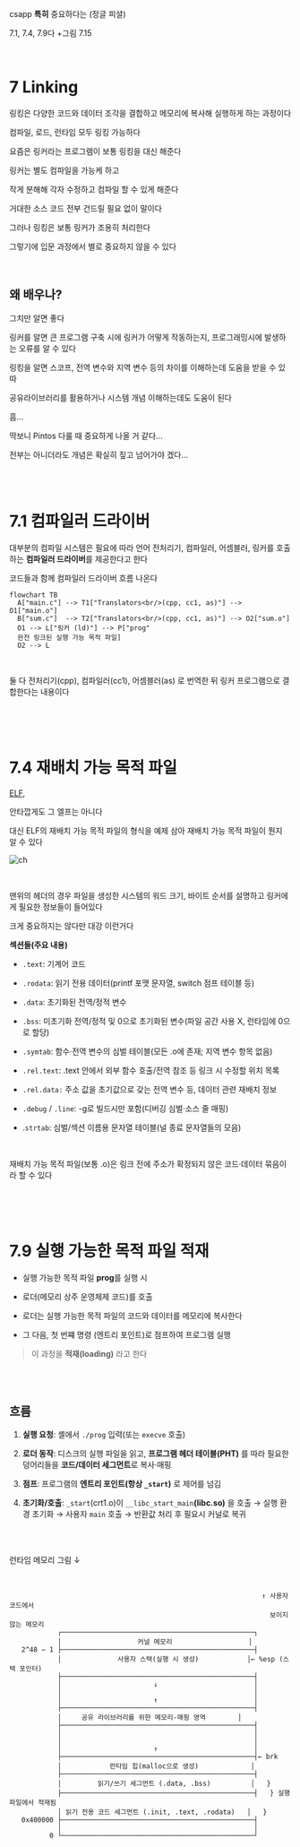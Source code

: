 csapp **특히** 중요하다는 (정글 피셜)

7.1, 7.4, 7.9다 +그림 7.15

<br>

# 7 Linking

링킹은 다양한 코드와 데이터 조각을 결합하고 메모리에 복사해 실행하게 하는 과정이다

컴파일, 로드, 런타임 모두 링킹 가능하다

요즘은 링커라는 프로그램이 보통 링킹을 대신 해준다

링커는 별도 컴파일을 가능케 하고

작게 분해해 각자 수정하고 컴파일 할 수 있게 해준다

거대한 소스 코드 전부 건드릴 필요 없이 말이다

그러나 링킹은 보통 링커가 조용히 처리한다

그렇기에 입문 과정에서 별로 중요하지 않을 수 있다

<br>

## 왜 배우나?

그치만 알면 좋다

링커를 알면 큰 프로그램 구축 시에 링커가 어떻게 작동하는지, 프로그래밍시에 발생하는 오류를 알 수 있다

링킹을 알면 스코프, 전역 변수와 지역 변수 등의 차이를 이해하는데 도움을 받을 수 있따

공유라이브러리를 활용하거나 시스템 개념 이해하는데도 도움이 된다

흠...

딱보니 Pintos 다룰 때 중요하게 나올 거 같다...

전부는 아니더라도 개념은 확실히 짚고 넘어가야 겠다...

<br><br>


# 7.1 컴파일러 드라이버

대부분의 컴파일 시스템은 필요에 따라 언어 전처리기, 컴파일러, 어셈블러, 링커를 호출하는
**컴파일러 드라이버**를 제공한다고 한다

코드들과 함께 컴파일러 드라이버 흐름 나온다

```mermaid
flowchart TB
  A["main.c"] --> T1["Translators<br/>(cpp, cc1, as)"] --> O1["main.o"]
  B["sum.c"]  --> T2["Translators<br/>(cpp, cc1, as)"] --> O2["sum.o"]
  O1 --> L["링커 (ld)"] --> P["prog" 
  완전 링크된 실행 가능 목적 파일]
  O2 --> L
```

<br>

둘 다 전처리기(cpp), 컴파일러(cc1), 어셈블러(as) 로 번역한 뒤 링커 프로그램으로 결합한다는 내용이다

<br><br><br>

# 7.4 재배치 가능 목적 파일

[ELF](),

안타깝게도 그 엘프는 아니다

대신 ELF의 재배치 가능 목적 파일의 형식을 예제 삼아 재배치 가능 목적 파일이 뭔지 알 수 있다

![ch](https://i.postimg.cc/c18y03MW/2025-08-14-234726.png)

<br>

맨위의 헤더의 경우 파일을 생성한 시스템의 워드 크기, 바이트 순서를 설명하고 링커에게 필요한 정보들이 들어있다

크게 중요하지는 않다만 대강 이런거다

**섹션들(주요 내용)**

- `.text`: 기계어 코드

- `.rodata`: 읽기 전용 데이터(printf 포맷 문자열, switch 점프 테이블 등)

- `.data`: 초기화된 전역/정적 변수

- `.bss`: 미초기화 전역/정적 및 0으로 초기화된 변수(파일 공간 사용 X, 런타임에 0으로 할당)

- `.symtab`: 함수·전역 변수의 심벌 테이블(모든 .o에 존재; 지역 변수 항목 없음)

- `.rel.text`: .text 안에서 외부 함수 호출/전역 참조 등 링크 시 수정할 위치 목록

- `.rel.data:` 주소 값을 초기값으로 갖는 전역 변수 등, 데이터 관련 재배치 정보

- `.debug` / `.line`: -g로 빌드시만 포함(디버깅 심벌·소스 줄 매핑)

- .`strtab`: 심벌/섹션 이름용 문자열 테이블(널 종료 문자열들의 모음)

<br>

재배치 가능 목적 파일(보통 .o)은 링크 전에 주소가 확정되지 않은 코드·데이터 묶음이라 할 수 있다

<br><br><br>

# 7.9 실행 가능한 목적 파일 적재

- 실행 가능한 목적 파일 **prog**를 실행 시

- 로더(메모리 상주 운영체제 코드)를 호출

- 로더는 실행 가능한 목적 파일의 코드와 데이터를 메모리에 복사한다

- 그 다음, 첫 번쨰 명령 (엔트리 포인트)로 점프하여 프로그램 실행

> 이 과정을 **적재(loading)** 라고 한다

<br><br>

## 흐름

1. **실행 요청**: 셸에서 `./prog` 입력(또는 `execve` 호출)

2. **로더 동작**: 디스크의 실행 파일을 읽고, **프로그램 헤더 테이블(PHT)** 를 따라 필요한 덩어리들을 **코드/데이터 세그먼트**로 복사·매핑

3. **점프**: 프로그램의 **엔트리 포인트(항상 `_start`)** 로 제어를 넘김

4. **초기화/호출**: `_start`(crt1.o)이 `__libc_start_main`**(libc.so)** 을 호출 → 실행 환경 초기화 → 사용자 `main` 호출 → 반환값 처리 후 필요시 커널로 복귀

<br>
<br>

런타임 메모리 그림  ↓

<br>


```pgsql
                                                               ↑ 사용자 코드에서
                                                                 보이지 않는 메모리
            ┌────────────────────────────────────────────────┐  
            │                   커널 메모리                   │  
   2^48 − 1 ├────────────────────────────────────────────────┤  
            │              사용자 스택(실행 시 생성)            │← %esp (스택 포인터)
            ├────────────────────────────────────────────────┤
            │                       ↓                        │
            │                                                │
            │                       ↑                        │
            ├────────────────────────────────────────────────┤
            │     공유 라이브러리를 위한 메모리-매핑 영역        │
            ├────────────────────────────────────────────────┤
            │                                                │
            │                                                │
            │                       ↑                        │
            ├────────────────────────────────────────────────┤← brk
            │            런타임 힙(malloc으로 생성)             │
            ├────────────────────────────────────────────────┤   
            │         읽기/쓰기 세그먼트 (.data, .bss)          │   }
            ├────────────────────────────────────────────────┤   } 실행 파일에서 적재됨
            │ 읽기 전용 코드 세그먼트 (.init, .text, .rodata)   │   }
   0x400000 ├────────────────────────────────────────────────┤
            │                                                │
          0 └────────────────────────────────────────────────┘
 
```
